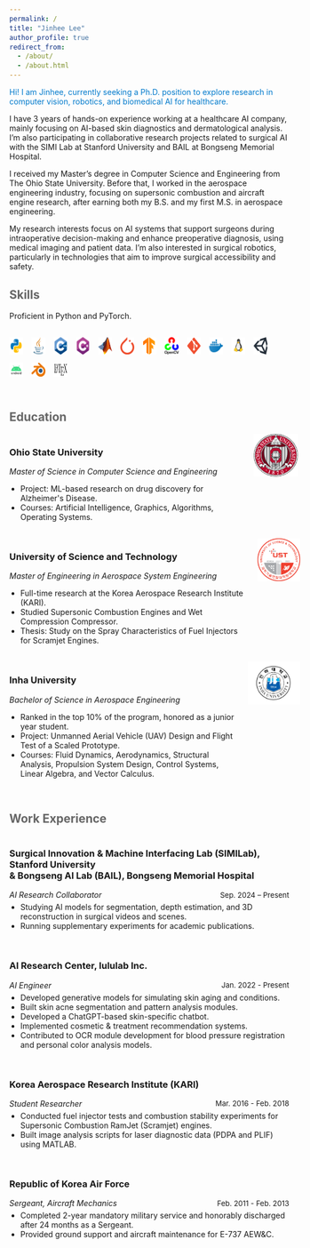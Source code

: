 ```yaml
---
permalink: /
title: "Jinhee Lee"
author_profile: true
redirect_from: 
  - /about/
  - /about.html
---
```


<p style="color: #007acc;">
  Hi! I am Jinhee, currently seeking a Ph.D. position to explore research in computer vision, robotics, and biomedical AI for healthcare.
</p>

I have 3 years of hands-on experience working at a healthcare AI company, mainly focusing on AI-based skin diagnostics and dermatological analysis. I’m also participating in collaborative research projects related to surgical AI with the SIMI Lab at Stanford University and BAIL at Bongseng Memorial Hospital.

I received my Master’s degree in Computer Science and Engineering from The Ohio State University. Before that, I worked in the aerospace engineering industry, focusing on supersonic combustion and aircraft engine research, after earning both my B.S. and my first M.S. in aerospace engineering. 

My research interests focus on AI systems that support surgeons during intraoperative decision-making and enhance preoperative diagnosis, using medical imaging and patient data. I’m also interested in surgical robotics, particularly in technologies that aim to improve surgical accessibility and safety.


<h2 style="color:#666; margin-top: 30px;">Skills</h2>

<p>Proficient in Python and PyTorch.</p>

<div style="display: flex; flex-wrap: wrap; gap: 15px; margin-top: 30px;">
  <img src="/images/skills/python.png" alt="Python" title="Python" style="width:25px;">
  <img src="/images/skills/java.png" alt="Java" title="Java" style="width:25px;">
  <img src="/images/skills/cpp.png" alt="C++" title="C++" style="width:25px;">
  <img src="/images/skills/csharp.png" alt="C#" title="C#" style="width:25px;">
  <img src="/images/skills/matlab.png" alt="MATLAB" title="MATLAB" style="width:25px;">
  <img src="/images/skills/pytorch.png" alt="PyTorch" title="PyTorch" style="width:25px;">
  <img src="/images/skills/tensorflow.png" alt="TensorFlow" title="TensorFlow" style="width:25px;">
  <img src="/images/skills/opencv.png" alt="OpenCV" title="OpenCV" style="width:25px;">
  <img src="/images/skills/git.png" alt="Git" title="Git" style="width:25px;">
  <img src="/images/skills/docker.png" alt="Docker" title="Docker" style="width:25px;">
  <img src="/images/skills/linux.png" alt="Linux" title="Linux" style="width:25px;">
  <img src="/images/skills/unity.png" alt="Unity" title="Unity Engine" style="width:25px;">
  <img src="/images/skills/android.png" alt="Android Studio" title="Android Studio" style="width:25px;">
  <img src="/images/skills/blender.png" alt="Blender" title="Blender" style="width:25px;">
  <img src="/images/skills/latex.png" alt="LaTeX" title="LaTeX" style="width:25px;">
</div>


<h2 style="color:#666; margin-top: 60px;">Education</h2>

<div style="display: flex; justify-content: space-between; align-items: flex-start; margin-bottom: 30px;">
  <div>
    <h3>Ohio State University</h3>
    <p><em>Master of Science in Computer Science and Engineering</em></p>
    <ul style="margin: 0; padding-left: 20px;">
      <li>Project: ML-based research on drug discovery for Alzheimer's Disease.</li>
      <li>Courses: Artificial Intelligence, Graphics, Algorithms, Operating Systems.</li>
    </ul>
  </div>
  <div>
    <img src="/images/education/Ohio_State_University_Logo.png" alt="Ohio State Logo" style="width: 80px; height: auto; margin-left: 20px;">
  </div>
</div>

<div style="display: flex; justify-content: space-between; align-items: flex-start; margin-bottom: 30px;">
  <div>
    <h3>University of Science and Technology</h3>
    <p><em>Master of Engineering in Aerospace System Engineering</em></p>
    <ul style="margin: 0; padding-left: 20px;">
      <li>Full-time research at the Korea Aerospace Research Institute (KARI).</li>
      <li>Studied Supersonic Combustion Engines and Wet Compression Compressor.</li>
      <li>Thesis: Study on the Spray Characteristics of Fuel Injectors for Scramjet Engines.</li>
    </ul>
  </div>
  <div>
    <img src="/images/education/ustLogo.png" alt="UST Logo" style="width: 80px; height: auto; margin-left: 20px;">
  </div>
</div>

<div style="display: flex; justify-content: space-between; align-items: flex-start; margin-bottom: 30px;">
  <div>
    <h3>Inha University</h3>
    <p><em>Bachelor of Science in Aerospace Engineering</em></p>
    <ul style="margin: 0; padding-left: 20px;">
      <li>Ranked in the top 10% of the program, honored as a junior year student.</li>
      <li>Project: Unmanned Aerial Vehicle (UAV) Design and Flight Test of a Scaled Prototype.</li>
      <li>Courses: Fluid Dynamics, Aerodynamics, Structural Analysis, Propulsion System Design, Control Systems, Linear Algebra, and Vector Calculus.</li>
    </ul>
  </div>
  <div>
    <img src="/images/education/inhaLogo.jpg" alt="Inha Logo" style="width: 200px; height: auto; margin-left: 20px;">
  </div>
</div>




<h2 style="color:#666; margin-top: 60px;">Work Experience</h2>

<!-- Work Experience Entry -->
<div style="display: flex; justify-content: space-between; align-items: flex-start; margin-bottom: 30px;">
  <div>
    <h3>Surgical Innovation & Machine Interfacing Lab (SIMILab), Stanford University<br> & Bongseng AI Lab (BAIL), Bongseng Memorial Hospital</h3>
    <div style="display: flex; justify-content: space-between; align-items: center; margin-bottom: 5px;">
      <p style="margin: 0;"><em>AI Research Collaborator</em></p>
      <p style="margin: 0; white-space: nowrap; min-width: 160px; text-align: right; font-size: 13px;">Sep. 2024 – Present</p>
    </div>
    <ul style="margin: 0; padding-left: 20px;">
      <li>Studying AI models for segmentation, depth estimation, and 3D reconstruction in surgical videos and scenes.</li>
      <li>Running supplementary experiments for academic publications.</li>
    </ul>
  </div>
</div>

<!-- Entry 2 -->
<div style="display: flex; justify-content: space-between; align-items: flex-start; margin-bottom: 30px;">
  <div>
    <h3>AI Research Center, lululab Inc.</h3>
    <div style="display: flex; justify-content: space-between; align-items: center; margin-bottom: 5px;">
      <p style="margin: 0;"><em>AI Engineer</em></p>
      <p style="margin: 0; white-space: nowrap; min-width: 160px; text-align: right; font-size: 13px;">Jan. 2022 - Present</p>
    </div>
    <ul style="margin: 0; padding-left: 20px;">
      <li>Developed generative models for simulating skin aging and conditions.</li>
      <li>Built skin acne segmentation and pattern analysis modules.</li>
      <li>Developed a ChatGPT-based skin-specific chatbot.</li>
      <li>Implemented cosmetic & treatment recommendation systems.</li>
      <li>Contributed to OCR module development for blood pressure registration and personal color analysis models.</li>
    </ul>
  </div>
</div>

<!-- Entry 3 -->
<div style="display: flex; justify-content: space-between; align-items: flex-start; margin-bottom: 30px;">
  <div>
    <h3>Korea Aerospace Research Institute (KARI)</h3>
    <div style="display: flex; justify-content: space-between; align-items: center; margin-bottom: 5px;">
      <p style="margin: 0;"><em>Student Researcher</em></p>
      <p style="margin: 0; white-space: nowrap; min-width: 160px; text-align: right; font-size: 13px;">Mar. 2016 - Feb. 2018</p>
    </div>
    <ul style="margin: 0; padding-left: 20px;">
      <li>Conducted fuel injector tests and combustion stability experiments for Supersonic Combustion RamJet (Scramjet) engines.</li>
      <li>Built image analysis scripts for laser diagnostic data (PDPA and PLIF) using MATLAB.</li>
    </ul>
  </div>
</div>

<!-- Entry 4 -->
<div style="display: flex; justify-content: space-between; align-items: flex-start; margin-bottom: 30px;">
  <div>
    <h3>Republic of Korea Air Force</h3>
    <div style="display: flex; justify-content: space-between; align-items: center; margin-bottom: 5px;">
      <p style="margin: 0;"><em>Sergeant, Aircraft Mechanics</em></p>
      <p style="margin: 0; white-space: nowrap; min-width: 160px; text-align: right; font-size: 13px;">Feb. 2011 - Feb. 2013</p>
    </div>
    <ul style="margin: 0; padding-left: 20px;">
      <li>Completed 2-year mandatory military service and honorably discharged after 24 months as a Sergeant.</li>
      <li>Provided ground support and aircraft maintenance for E-737 AEW&C.</li>
    </ul>
  </div>
</div>

